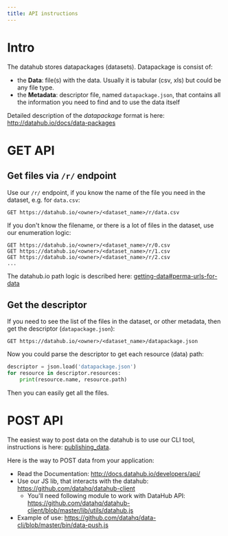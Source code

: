 ```yaml
---
title: API instructions
---
```


# Intro

The datahub stores datapackages (datasets). Datapackage is consist of:
- the **Data**: file(s) with the data. Usually it is tabular (csv, xls) but could be any file type.
- the **Metadata**: descriptor file, named `datapackage.json`, that contains all the information you need to find and to use the data itself

Detailed description of the *datapackage* format is here: http://datahub.io/docs/data-packages

# GET API

## Get files via `/r/` endpoint
Use our `/r/` endpoint, if you know the name of the file you need in the dataset, e.g. for `data.csv`:
```
GET https://datahub.io/<owner>/<dataset_name>/r/data.csv
```
If you don't know the filename, or there is a lot of files in the dataset, use our enumeration logic:
```
GET https://datahub.io/<owner>/<dataset_name>/r/0.csv
GET https://datahub.io/<owner>/<dataset_name>/r/1.csv
GET https://datahub.io/<owner>/<dataset_name>/r/2.csv
...
```

The datahub.io path logic is described here: [getting-data#perma-urls-for-data](http://datahub.io/docs/getting-started/getting-data#perma-urls-for-data)

## Get the descriptor
If you need to see the list of the files in the dataset, or other metadata, then get the descriptor (`datapackage.json`):
```
GET https://datahub.io/<owner>/<dataset_name>/datapackage.json
```
Now you could parse the descriptor to get each resource (data) path:
```python
descriptor = json.load('datapackage.json')
for resource in descriptor.resources:
    print(resource.name, resource.path)
```
Then you can easily get all the files.

# POST API

The easiest way to post data on the datahub is to use our CLI tool, instructions is here: [publishing_data](http://datahub.io/docs/getting-started/publishing-data).

Here is the way to POST data from your application:
* Read the Documentation: http://docs.datahub.io/developers/api/
* Use our JS lib, that interacts with the datahub: https://github.com/datahq/datahub-client
    - You'll need following module to work with DataHub API: https://github.com/datahq/datahub-client/blob/master/lib/utils/datahub.js
* Example of use: https://github.com/datahq/data-cli/blob/master/bin/data-push.js
